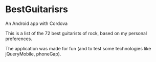 # BestGuitarisrs
An Android app with Cordova

This is a list of the 72 best guitarists of rock, based on my personal preferences.

The application was made for fun (and to test some technologies like jQueryMobile, phoneGap).

